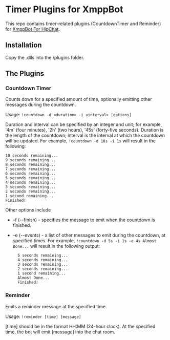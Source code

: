 # Timer Plugins for XmppBot

This repo contains timer-related plugins (CountdownTimer and Reminder) for [XmppBot For HipChat](https://github.com/patHyatt/XmppBot-for-HipChat).  

## Installation

Copy the .dlls into the /plugins folder. 

## The Plugins

### Countdown Timer

Counts down for a specified amount of time, optionally emitting other messages during the countdown.

Usage: `!countdown -d <duration> -i <interval> [options]`

Duration and interval can be specified by an integer and unit; for example, '4m' (four minutes), '2h' (two hours), '45s' (forty-five seconds). Duration is the length of the countdown; interval is the interval at which the countdown will be updated. For example, `!countdown -d 10s -i 1s` will result in the following:

	10 seconds remaining...
	9 seconds remaining...
	8 seconds remaining...
	7 seconds remaining...
	6 seconds remaining...
	5 seconds remaining...
	4 seconds remaining...
	3 seconds remaining...
	2 seconds remaining...
	1 second remaining...
	Finished!

Other options include 

* -f (--finish) - specifies the message to emit when the countdown is finished.
* -e (--events) - a list of other messages to emit during the countdown, at specified times. For example, `!countdown -d 5s -i 1s -e 4s Almost Done...` will result in the following output:

		5 seconds remaining...
		4 seconds remaining...
		3 seconds remaining...
		2 seconds remaining...
		1 second remaining...
		Almost Done...
		Finished!

### Reminder

Emits a reminder message at the specified time.

Usage: `!reminder [time] [message]`

[time] should be in the format HH:MM (24-hour clock). At the specified time, the bot will emit [message] into the chat room.